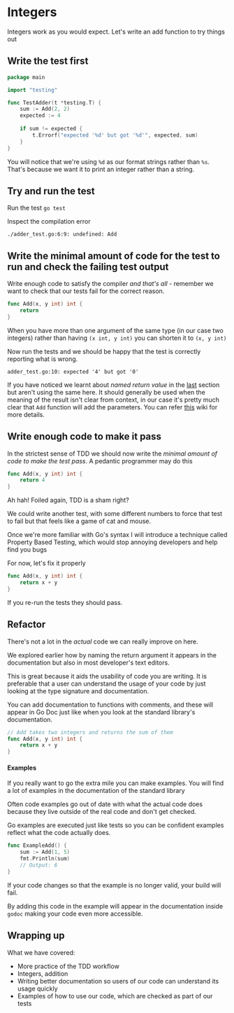 # Integers

Integers work as you would expect. Let's write an add function to try things out

## Write the test first

```go
package main

import "testing"

func TestAdder(t *testing.T) {
	sum := Add(2, 2)
	expected := 4
	
	if sum != expected {
		t.Errorf("expected '%d' but got '%d'", expected, sum)
	}
}
```

You will notice that we're using `%d` as our format strings rather than `%s`. That's because we want it to print an integer rather than a string.

## Try and run the test

Run the test `go test`

Inspect the compilation error

`./adder_test.go:6:9: undefined: Add`

## Write the minimal amount of code for the test to run and check the failing test output

Write enough code to satisfy the compiler *and that's all* - remember we want to check that our tests fail for the correct reason.

```go
func Add(x, y int) int {
	return
}
```

When you have more than one argument of the same type (in our case two integers) rather than having `(x int, y int)` you can shorten it to `(x, y int)`    
    
Now run the tests and we should be happy that the test is correctly reporting what is wrong.

`adder_test.go:10: expected '4' but got '0'`

If you have noticed we learnt about _named return value_ in the [last](/hello-world/readme.md#one...last...refactor?) section but aren't using the same here.
It should generally be used when the meaning of the result isn't clear from context, in our case it's pretty much clear that `Add` function will add the parameters.
You can refer [this](https://github.com/golang/go/wiki/CodeReviewComments#named-result-parameters) wiki for more details.

## Write enough code to make it pass

In the strictest sense of TDD we should now write the _minimal amount of code to make the test pass_. A pedantic programmer may do this

```go
func Add(x, y int) int {
	return 4
}
```

Ah hah! Foiled again, TDD is a sham right?

We could write another test, with some different numbers to force that test to fail but that feels like a game of cat and mouse. 

Once we're more familiar with Go's syntax I will introduce a technique called Property Based Testing, which would stop annoying developers and help find you bugs

For now, let's fix it properly

```go
func Add(x, y int) int {
	return x + y
}
```

If you re-run the tests they should pass. 

## Refactor

There's not a lot in the _actual_ code we can really improve on here.

We explored earlier how by naming the return argument it appears in the documentation but also in most developer's text editors. 

This is great because it aids the usability of code you are writing. It is preferable that a user can understand the usage of your code by just looking at the type signature and documentation. 

You can add documentation to functions with comments, and these will appear in Go Doc just like when you look at the standard library's documentation.

```go
// Add takes two integers and returns the sum of them
func Add(x, y int) int {
	return x + y
}
```

#### Examples

If you really want to go the extra mile you can make examples. You will find a lot of examples in the documentation of the standard library

Often code examples go out of date with what the actual code does because they live outside of the real code and don't get checked. 

Go examples are executed just like tests so you can be confident examples reflect what the code actually does. 

```go
func ExampleAdd() {
	sum := Add(1, 5)
	fmt.Println(sum)
	// Output: 6
}
```

If your code changes so that the example is no longer valid, your build will fail. 

By adding this code in the example will appear in the documentation inside `godoc` making your code even more accessible.

## Wrapping up

What we have covered:

- More practice of the TDD workflow
- Integers, addition
- Writing better documentation so users of our code can understand its usage quickly
- Examples of how to use our code, which are checked as part of our tests
